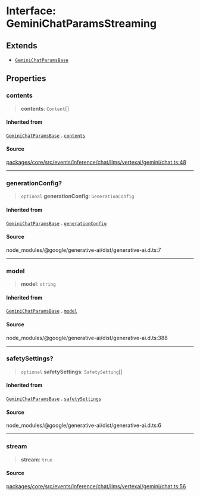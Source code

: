 # Interface: GeminiChatParamsStreaming

## Extends

- [`GeminiChatParamsBase`](GeminiChatParamsBase.md)

## Properties

### contents

> **contents**: `Content`[]

#### Inherited from

[`GeminiChatParamsBase`](GeminiChatParamsBase.md) . [`contents`](GeminiChatParamsBase.md#contents)

#### Source

[packages/core/src/events/inference/chat/llms/vertexai/gemini/chat.ts:48](https://github.com/VictorS67/encre/blob/42c3bddca4be2d23ad959c1c99381eefbf43789c/packages/core/src/events/inference/chat/llms/vertexai/gemini/chat.ts#L48)

***

### generationConfig?

> `optional` **generationConfig**: `GenerationConfig`

#### Inherited from

[`GeminiChatParamsBase`](GeminiChatParamsBase.md) . [`generationConfig`](GeminiChatParamsBase.md#generationconfig)

#### Source

node\_modules/@google/generative-ai/dist/generative-ai.d.ts:7

***

### model

> **model**: `string`

#### Inherited from

[`GeminiChatParamsBase`](GeminiChatParamsBase.md) . [`model`](GeminiChatParamsBase.md#model)

#### Source

node\_modules/@google/generative-ai/dist/generative-ai.d.ts:388

***

### safetySettings?

> `optional` **safetySettings**: `SafetySetting`[]

#### Inherited from

[`GeminiChatParamsBase`](GeminiChatParamsBase.md) . [`safetySettings`](GeminiChatParamsBase.md#safetysettings)

#### Source

node\_modules/@google/generative-ai/dist/generative-ai.d.ts:6

***

### stream

> **stream**: `true`

#### Source

[packages/core/src/events/inference/chat/llms/vertexai/gemini/chat.ts:56](https://github.com/VictorS67/encre/blob/42c3bddca4be2d23ad959c1c99381eefbf43789c/packages/core/src/events/inference/chat/llms/vertexai/gemini/chat.ts#L56)
